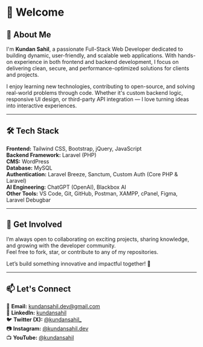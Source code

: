 # 👋 Welcome

## 🚀 About Me  
I'm **Kundan Sahil**, a passionate Full-Stack Web Developer dedicated to building dynamic, user-friendly, and scalable web applications. With hands-on experience in both frontend and backend development, I focus on delivering clean, secure, and performance-optimized solutions for clients and projects.

I enjoy learning new technologies, contributing to open-source, and solving real-world problems through code. Whether it's custom backend logic, responsive UI design, or third-party API integration — I love turning ideas into interactive experiences.

---

## 🛠️ Tech Stack  
**Frontend:** Tailwind CSS, Bootstrap, jQuery, JavaScript  
**Backend Framework:** Laravel (PHP)  
**CMS:** WordPress  
**Database:** MySQL  
**Authentication:** Laravel Breeze, Sanctum, Custom Auth (Core PHP & Laravel)  
**AI Engineering:** ChatGPT (OpenAI), Blackbox AI  
**Other Tools:** VS Code, Git, GitHub, Postman, XAMPP, cPanel, Figma, Laravel Debugbar

---

## 📢 Get Involved  
I’m always open to collaborating on exciting projects, sharing knowledge, and growing with the developer community.  
Feel free to fork, star, or contribute to any of my repositories.

Let’s build something innovative and impactful together! 🚀

---

## 📫 Let's Connect  
📩 **Email:** kundansahil.dev@gmail.com  
🔗 **LinkedIn:** [kundansahil](https://linkedin.com/in/kundansahil)  
🐦 **Twitter (X):** [@kundansahil_](https://twitter.com/kundansahil_)  
📷 **Instagram:** [@kundansahil.dev](https://instagram.com/kundansahil.dev)  
📺 **YouTube:** [@kundansahil](https://youtube.com/@kundansahil)
